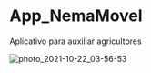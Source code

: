 # App_NemaMovel
Aplicativo para auxiliar agricultores



![photo_2021-10-22_03-56-53](https://user-images.githubusercontent.com/40548641/138407789-30ba2dad-c6e6-4c66-b50a-678ab16ac250.jpg)
